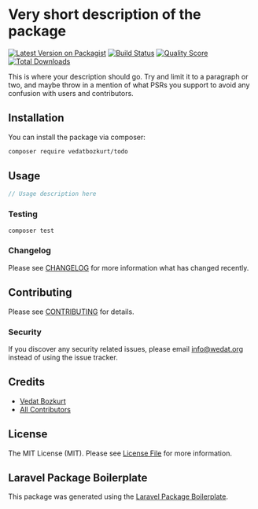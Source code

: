 <!--
 * @Author: @vedatbozkurt
 * @Email: info@wedat.org
 * @Date: 2020-12-07 20:50:46
 * @LastEditors: @vedatbozkurt
 * @LastEditTime: 2020-12-07 20:50:46
-->
# Very short description of the package

[![Latest Version on Packagist](https://img.shields.io/packagist/v/wedat/todo.svg?style=flat-square)](https://packagist.org/packages/vedatbozkurt/todo)
[![Build Status](https://img.shields.io/travis/wedat/todo/master.svg?style=flat-square)](https://travis-ci.org/vedatbozkurt/todo)
[![Quality Score](https://img.shields.io/scrutinizer/g/wedat/todo.svg?style=flat-square)](https://scrutinizer-ci.com/g/vedatbozkurt/todo)
[![Total Downloads](https://img.shields.io/packagist/dt/wedat/todo.svg?style=flat-square)](https://packagist.org/packages/vedatbozkurt/todo)

This is where your description should go. Try and limit it to a paragraph or two, and maybe throw in a mention of what PSRs you support to avoid any confusion with users and contributors.

## Installation

You can install the package via composer:

```bash
composer require vedatbozkurt/todo
```

## Usage

``` php
// Usage description here
```

### Testing

``` bash
composer test
```

### Changelog

Please see [CHANGELOG](CHANGELOG.md) for more information what has changed recently.

## Contributing

Please see [CONTRIBUTING](CONTRIBUTING.md) for details.

### Security

If you discover any security related issues, please email info@wedat.org instead of using the issue tracker.

## Credits

- [Vedat Bozkurt](https://github.com/vedatbozkurt)
- [All Contributors](../../contributors)

## License

The MIT License (MIT). Please see [License File](LICENSE.md) for more information.

## Laravel Package Boilerplate

This package was generated using the [Laravel Package Boilerplate](https://laravelpackageboilerplate.com).